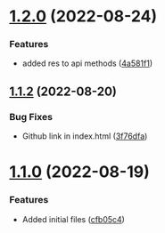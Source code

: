 # [1.2.0](https://github.com/Pradumnasaraf/Twilio-messaging-app/compare/v1.1.2...v1.2.0) (2022-08-24)

### Features

- added res to api methods ([4a581f1](https://github.com/Pradumnasaraf/Twilio-messaging-app/commit/4a581f1233cf495d877b6e0fc1f22c35d5019e01))

## [1.1.2](https://github.com/Pradumnasaraf/Twilio-messaging-app/compare/v1.1.0...v1.1.2) (2022-08-20)

### Bug Fixes

- Github link in index.html ([3f76dfa](https://github.com/Pradumnasaraf/Twilio-messaging-app/commit/3f76dfa1075abed5433bb507a2c79295f564e894))

# [1.1.0](https://github.com/Pradumnasaraf/Twilio-messaging-app/compare/cfb05c4753aa248d67d1b585721c8381dba74c19...v1.1.0) (2022-08-19)

### Features

- Added initial files ([cfb05c4](https://github.com/Pradumnasaraf/Twilio-messaging-app/commit/cfb05c4753aa248d67d1b585721c8381dba74c19))
